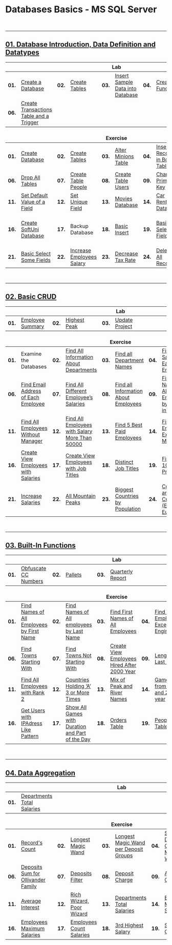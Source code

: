 # Databases Basics - MS SQL Server

<br/>

---

## <a href="https://github.com/radrex/SoftuniCourses/tree/master/C%23%20Web%20Developer/C%23%20DB/01.Databases%20Basics%20-%20MS%20SQL%20Server/01.Database%20Introduction%2C%20Data%20Definition%20and%20Datatypes">01. Database Introduction, Data Definition and Datatypes</a>

<table>
  <thead>
    <tr>
      <th colspan="10" style="text-align:center;">Lab</th>
    </tr>
  </thead>
  <tbody>
    <tr>
      <td><b>01.</b></td>
      <td><a href="https://github.com/radrex/SoftuniCourses/blob/abeb03179259538e19b26797df06e1498c6bff2e/C%23%20Web%20Developer/C%23%20DB/01.Databases%20Basics%20-%20MS%20SQL%20Server/01.Database%20Introduction%2C%20Data%20Definition%20and%20Datatypes/Lab.sql#L4">Create a Database</a></td>
      <td><b>02.</b></td>
      <td><a href="https://github.com/radrex/SoftuniCourses/blob/abeb03179259538e19b26797df06e1498c6bff2e/C%23%20Web%20Developer/C%23%20DB/01.Databases%20Basics%20-%20MS%20SQL%20Server/01.Database%20Introduction%2C%20Data%20Definition%20and%20Datatypes/Lab.sql#L12">Create Tables</a></td>
      <td><b>03.</b></td>
      <td><a href="https://github.com/radrex/SoftuniCourses/blob/abeb03179259538e19b26797df06e1498c6bff2e/C%23%20Web%20Developer/C%23%20DB/01.Databases%20Basics%20-%20MS%20SQL%20Server/01.Database%20Introduction%2C%20Data%20Definition%20and%20Datatypes/Lab.sql#L31">Insert Sample Data into Database</a></td>
      <td><b>04.</b></td>
      <td><a href="https://github.com/radrex/SoftuniCourses/blob/abeb03179259538e19b26797df06e1498c6bff2e/C%23%20Web%20Developer/C%23%20DB/01.Databases%20Basics%20-%20MS%20SQL%20Server/01.Database%20Introduction%2C%20Data%20Definition%20and%20Datatypes/Lab.sql#L49">Create a Function</a></td>
      <td><b>05.</b></td>
      <td><a href="https://github.com/radrex/SoftuniCourses/blob/abeb03179259538e19b26797df06e1498c6bff2e/C%23%20Web%20Developer/C%23%20DB/01.Databases%20Basics%20-%20MS%20SQL%20Server/01.Database%20Introduction%2C%20Data%20Definition%20and%20Datatypes/Lab.sql#L62">Create Procedures</a></td>
    </tr>
    <tr>
      <td><b>06.</b></td>
      <td><a href="https://github.com/radrex/SoftuniCourses/blob/abeb03179259538e19b26797df06e1498c6bff2e/C%23%20Web%20Developer/C%23%20DB/01.Databases%20Basics%20-%20MS%20SQL%20Server/01.Database%20Introduction%2C%20Data%20Definition%20and%20Datatypes/Lab.sql#L101">Create Transactions Table and a Trigger</a></td>
      <td colspan="8"></td>
    </tr>
  </tbody>
  <thead>
    <tr>
      <th colspan="10" style="text-align:center;"><br>Exercise</th>
    </tr>
  </thead>
  <tbody>
    <tr>
      <td><b>01.</b></td>
      <td><a href="https://github.com/radrex/SoftuniCourses/blob/76a332563c5a94d3c2ffcbbd717bac8bc9a87866/C%23%20Web%20Developer/C%23%20DB/01.Databases%20Basics%20-%20MS%20SQL%20Server/01.Database%20Introduction%2C%20Data%20Definition%20and%20Datatypes/MinionsDB.sql#L4">Create Database</a></td>
      <td><b>02.</b></td>
      <td><a href="https://github.com/radrex/SoftuniCourses/blob/76a332563c5a94d3c2ffcbbd717bac8bc9a87866/C%23%20Web%20Developer/C%23%20DB/01.Databases%20Basics%20-%20MS%20SQL%20Server/01.Database%20Introduction%2C%20Data%20Definition%20and%20Datatypes/MinionsDB.sql#L11">Create Tables</a></td>
      <td><b>03.</b></td>
      <td><a href="https://github.com/radrex/SoftuniCourses/blob/76a332563c5a94d3c2ffcbbd717bac8bc9a87866/C%23%20Web%20Developer/C%23%20DB/01.Databases%20Basics%20-%20MS%20SQL%20Server/01.Database%20Introduction%2C%20Data%20Definition%20and%20Datatypes/MinionsDB.sql#L26">Alter Minions Table</a></td>
      <td><b>04.</b></td>
      <td><a href="https://github.com/radrex/SoftuniCourses/blob/76a332563c5a94d3c2ffcbbd717bac8bc9a87866/C%23%20Web%20Developer/C%23%20DB/01.Databases%20Basics%20-%20MS%20SQL%20Server/01.Database%20Introduction%2C%20Data%20Definition%20and%20Datatypes/MinionsDB.sql#L30">Insert Records in Both Tables</a></td>
      <td><b>05.</b></td>
      <td><a href="https://github.com/radrex/SoftuniCourses/blob/76a332563c5a94d3c2ffcbbd717bac8bc9a87866/C%23%20Web%20Developer/C%23%20DB/01.Databases%20Basics%20-%20MS%20SQL%20Server/01.Database%20Introduction%2C%20Data%20Definition%20and%20Datatypes/MinionsDB.sql#L42">Truncate Table Minions</a></td>
    </tr>
    <tr>
      <td><b>06.</b></td>
      <td><a href="https://github.com/radrex/SoftuniCourses/blob/76a332563c5a94d3c2ffcbbd717bac8bc9a87866/C%23%20Web%20Developer/C%23%20DB/01.Databases%20Basics%20-%20MS%20SQL%20Server/01.Database%20Introduction%2C%20Data%20Definition%20and%20Datatypes/MinionsDB.sql#L45">Drop All Tables</a></td>
      <td><b>07.</b></td>
      <td><a href="https://github.com/radrex/SoftuniCourses/blob/76a332563c5a94d3c2ffcbbd717bac8bc9a87866/C%23%20Web%20Developer/C%23%20DB/01.Databases%20Basics%20-%20MS%20SQL%20Server/01.Database%20Introduction%2C%20Data%20Definition%20and%20Datatypes/MinionsDB.sql#L49">Create Table People</a></td>
      <td><b>08.</b></td>
      <td><a href="https://github.com/radrex/SoftuniCourses/blob/76a332563c5a94d3c2ffcbbd717bac8bc9a87866/C%23%20Web%20Developer/C%23%20DB/01.Databases%20Basics%20-%20MS%20SQL%20Server/01.Database%20Introduction%2C%20Data%20Definition%20and%20Datatypes/MinionsDB.sql#L68">Create Table Users</a></td>
      <td><b>09.</b></td>
      <td><a href="https://github.com/radrex/SoftuniCourses/blob/76a332563c5a94d3c2ffcbbd717bac8bc9a87866/C%23%20Web%20Developer/C%23%20DB/01.Databases%20Basics%20-%20MS%20SQL%20Server/01.Database%20Introduction%2C%20Data%20Definition%20and%20Datatypes/MinionsDB.sql#L85">Change Primary Key</a></td>
      <td><b>10.</b></td>
      <td><a href="https://github.com/radrex/SoftuniCourses/blob/76a332563c5a94d3c2ffcbbd717bac8bc9a87866/C%23%20Web%20Developer/C%23%20DB/01.Databases%20Basics%20-%20MS%20SQL%20Server/01.Database%20Introduction%2C%20Data%20Definition%20and%20Datatypes/MinionsDB.sql#L92">Add Check Constraint</a></td>
    </tr>
    <tr>
      <td><b>11.</b></td>
      <td><a href="https://github.com/radrex/SoftuniCourses/blob/76a332563c5a94d3c2ffcbbd717bac8bc9a87866/C%23%20Web%20Developer/C%23%20DB/01.Databases%20Basics%20-%20MS%20SQL%20Server/01.Database%20Introduction%2C%20Data%20Definition%20and%20Datatypes/MinionsDB.sql#L96">Set Default Value of a Field</a></td>
      <td><b>12.</b></td>
      <td><a href="https://github.com/radrex/SoftuniCourses/blob/76a332563c5a94d3c2ffcbbd717bac8bc9a87866/C%23%20Web%20Developer/C%23%20DB/01.Databases%20Basics%20-%20MS%20SQL%20Server/01.Database%20Introduction%2C%20Data%20Definition%20and%20Datatypes/MinionsDB.sql#L100">Set Unique Field</a></td>
      <td><b>13.</b></td>
      <td><a href="https://github.com/radrex/SoftuniCourses/blob/875a29c6369475f9ec63fdd3e9f2ff71d4bf1f2f/C%23%20Web%20Developer/C%23%20DB/01.Databases%20Basics%20-%20MS%20SQL%20Server/01.Database%20Introduction%2C%20Data%20Definition%20and%20Datatypes/MoviesDB.sql#L4">Movies Database</a></td>
      <td><b>14.</b></td>
      <td><a href="https://github.com/radrex/SoftuniCourses/blob/875a29c6369475f9ec63fdd3e9f2ff71d4bf1f2f/C%23%20Web%20Developer/C%23%20DB/01.Databases%20Basics%20-%20MS%20SQL%20Server/01.Database%20Introduction%2C%20Data%20Definition%20and%20Datatypes/CarRentalDB.sql#L4">Car Rental Database</a></td>
      <td><b>15.</b></td>
      <td><a href="https://github.com/radrex/SoftuniCourses/blob/9b3741b1d687270888a382d1fec944dae607ee95/C%23%20Web%20Developer/C%23%20DB/01.Databases%20Basics%20-%20MS%20SQL%20Server/01.Database%20Introduction%2C%20Data%20Definition%20and%20Datatypes/HotelDB.sql#L4">Hotel Database</a></td>
    </tr>
    <tr>
      <td><b>16.</b></td>
      <td><a href="https://github.com/radrex/SoftuniCourses/blob/9b3741b1d687270888a382d1fec944dae607ee95/C%23%20Web%20Developer/C%23%20DB/01.Databases%20Basics%20-%20MS%20SQL%20Server/01.Database%20Introduction%2C%20Data%20Definition%20and%20Datatypes/SoftUniDB.sql#L4">Create SoftUni Database</a></td>
      <td><b>17.</b></td>
      <td>Backup Database</td>
      <td><b>18.</b></td>
      <td><a href="https://github.com/radrex/SoftuniCourses/blob/9b3741b1d687270888a382d1fec944dae607ee95/C%23%20Web%20Developer/C%23%20DB/01.Databases%20Basics%20-%20MS%20SQL%20Server/01.Database%20Introduction%2C%20Data%20Definition%20and%20Datatypes/SoftUniDB.sql#L39">Basic Insert</a></td>
      <td><b>19.</b></td>
      <td><a href="https://github.com/radrex/SoftuniCourses/blob/9b3741b1d687270888a382d1fec944dae607ee95/C%23%20Web%20Developer/C%23%20DB/01.Databases%20Basics%20-%20MS%20SQL%20Server/01.Database%20Introduction%2C%20Data%20Definition%20and%20Datatypes/SoftUniDB.sql#L60">Basic Select All Fields</a></td>
      <td><b>20.</b></td>
      <td><a href="https://github.com/radrex/SoftuniCourses/blob/9b3741b1d687270888a382d1fec944dae607ee95/C%23%20Web%20Developer/C%23%20DB/01.Databases%20Basics%20-%20MS%20SQL%20Server/01.Database%20Introduction%2C%20Data%20Definition%20and%20Datatypes/SoftUniDB.sql#L65">Basic Select All Fields and Order Them</a></td>
    </tr>
    <tr>
      <td><b>21.</b></td>
      <td><a href="https://github.com/radrex/SoftuniCourses/blob/9b3741b1d687270888a382d1fec944dae607ee95/C%23%20Web%20Developer/C%23%20DB/01.Databases%20Basics%20-%20MS%20SQL%20Server/01.Database%20Introduction%2C%20Data%20Definition%20and%20Datatypes/SoftUniDB.sql#L70">Basic Select Some Fields</a></td>
      <td><b>22.</b></td>
      <td><a href="https://github.com/radrex/SoftuniCourses/blob/9b3741b1d687270888a382d1fec944dae607ee95/C%23%20Web%20Developer/C%23%20DB/01.Databases%20Basics%20-%20MS%20SQL%20Server/01.Database%20Introduction%2C%20Data%20Definition%20and%20Datatypes/SoftUniDB.sql#L75">Increase Employees Salary</a></td>
      <td><b>23.</b></td>
      <td><a href="https://github.com/radrex/SoftuniCourses/blob/875a29c6369475f9ec63fdd3e9f2ff71d4bf1f2f/C%23%20Web%20Developer/C%23%20DB/01.Databases%20Basics%20-%20MS%20SQL%20Server/01.Database%20Introduction%2C%20Data%20Definition%20and%20Datatypes/HotelDB.sql#L119">Decrease Tax Rate</a></td>
      <td><b>24.</b></td>
      <td><a href="https://github.com/radrex/SoftuniCourses/blob/875a29c6369475f9ec63fdd3e9f2ff71d4bf1f2f/C%23%20Web%20Developer/C%23%20DB/01.Databases%20Basics%20-%20MS%20SQL%20Server/01.Database%20Introduction%2C%20Data%20Definition%20and%20Datatypes/HotelDB.sql#L125">Delete All Records</a></td>
      <td colspan="2"></td>
    </tr>
  </tbody>
</table>

<br/>

---

## <a href="https://github.com/radrex/SoftuniCourses/tree/master/C%23%20Web%20Developer/C%23%20DB/01.Databases%20Basics%20-%20MS%20SQL%20Server/02.Basic%20CRUD">02. Basic CRUD</a>

<table>
  <thead>
    <tr>
      <th colspan="10" style="text-align:center;">Lab</th>
    </tr>
  </thead>
  <tbody>
    <tr>
      <td><b>01.</b></td>
      <td><a href="https://github.com/radrex/SoftuniCourses/blob/abeb03179259538e19b26797df06e1498c6bff2e/C%23%20Web%20Developer/C%23%20DB/01.Databases%20Basics%20-%20MS%20SQL%20Server/02.Basic%20CRUD/Lab.sql#L4">Employee Summary</a></td>
      <td><b>02.</b></td>
      <td><a href="https://github.com/radrex/SoftuniCourses/blob/abeb03179259538e19b26797df06e1498c6bff2e/C%23%20Web%20Developer/C%23%20DB/01.Databases%20Basics%20-%20MS%20SQL%20Server/02.Basic%20CRUD/Lab.sql#L12">Highest Peak</a></td>
      <td><b>03.</b></td>
      <td><a href="https://github.com/radrex/SoftuniCourses/blob/abeb03179259538e19b26797df06e1498c6bff2e/C%23%20Web%20Developer/C%23%20DB/01.Databases%20Basics%20-%20MS%20SQL%20Server/02.Basic%20CRUD/Lab.sql#L20">Update Project</a></td>
      <td colspan="4"></td>
    </tr>
  </tbody>
  <thead>
    <tr>
      <th colspan="10" style="text-align:center;"><br>Exercise</th>
    </tr>
  </thead>
  <tbody>
    <tr>
      <td><b>01.</b></td>
      <td>Examine the Databases</td>
      <td><b>02.</b></td>
      <td><a href="https://github.com/radrex/SoftuniCourses/blob/abeb03179259538e19b26797df06e1498c6bff2e/C%23%20Web%20Developer/C%23%20DB/01.Databases%20Basics%20-%20MS%20SQL%20Server/02.Basic%20CRUD/Exercise.sql#L6">Find All Information About Departments</a></td>
      <td><b>03.</b></td>
      <td><a href="https://github.com/radrex/SoftuniCourses/blob/abeb03179259538e19b26797df06e1498c6bff2e/C%23%20Web%20Developer/C%23%20DB/01.Databases%20Basics%20-%20MS%20SQL%20Server/02.Basic%20CRUD/Exercise.sql#L12">Find all Department Names</a></td>
      <td><b>04.</b></td>
      <td><a href="https://github.com/radrex/SoftuniCourses/blob/abeb03179259538e19b26797df06e1498c6bff2e/C%23%20Web%20Developer/C%23%20DB/01.Databases%20Basics%20-%20MS%20SQL%20Server/02.Basic%20CRUD/Exercise.sql#L16">Find Salary of Each Employee</a></td>
      <td><b>05.</b></td>
      <td><a href="https://github.com/radrex/SoftuniCourses/blob/abeb03179259538e19b26797df06e1498c6bff2e/C%23%20Web%20Developer/C%23%20DB/01.Databases%20Basics%20-%20MS%20SQL%20Server/02.Basic%20CRUD/Exercise.sql#L22">Find Full Name of Each Employee</a></td>
    </tr>
    <tr>
      <td><b>06.</b></td>
      <td><a href="https://github.com/radrex/SoftuniCourses/blob/abeb03179259538e19b26797df06e1498c6bff2e/C%23%20Web%20Developer/C%23%20DB/01.Databases%20Basics%20-%20MS%20SQL%20Server/02.Basic%20CRUD/Exercise.sql#L28">Find Email Address of Each Employee</a></td>
      <td><b>07.</b></td>
      <td><a href="https://github.com/radrex/SoftuniCourses/blob/abeb03179259538e19b26797df06e1498c6bff2e/C%23%20Web%20Developer/C%23%20DB/01.Databases%20Basics%20-%20MS%20SQL%20Server/02.Basic%20CRUD/Exercise.sql#L32">Find All Different Employee’s Salaries</a></td>
      <td><b>08.</b></td>
      <td><a href="https://github.com/radrex/SoftuniCourses/blob/abeb03179259538e19b26797df06e1498c6bff2e/C%23%20Web%20Developer/C%23%20DB/01.Databases%20Basics%20-%20MS%20SQL%20Server/02.Basic%20CRUD/Exercise.sql#L36">Find all Information About Employees</a></td>
      <td><b>09.</b></td>
      <td><a href="https://github.com/radrex/SoftuniCourses/blob/abeb03179259538e19b26797df06e1498c6bff2e/C%23%20Web%20Developer/C%23%20DB/01.Databases%20Basics%20-%20MS%20SQL%20Server/02.Basic%20CRUD/Exercise.sql#L41">Find Names of All Employees by Salary in Range</a></td>
      <td><b>10.</b></td>
      <td><a href="https://github.com/radrex/SoftuniCourses/blob/abeb03179259538e19b26797df06e1498c6bff2e/C%23%20Web%20Developer/C%23%20DB/01.Databases%20Basics%20-%20MS%20SQL%20Server/02.Basic%20CRUD/Exercise.sql#L48">Find Names of All Employees </a></td>
    </tr>
    <tr>
      <td><b>11.</b></td>
      <td><a href="https://github.com/radrex/SoftuniCourses/blob/abeb03179259538e19b26797df06e1498c6bff2e/C%23%20Web%20Developer/C%23%20DB/01.Databases%20Basics%20-%20MS%20SQL%20Server/02.Basic%20CRUD/Exercise.sql#L53">Find All Employees Without Manager</a></td>
      <td><b>12.</b></td>
      <td><a href="https://github.com/radrex/SoftuniCourses/blob/abeb03179259538e19b26797df06e1498c6bff2e/C%23%20Web%20Developer/C%23%20DB/01.Databases%20Basics%20-%20MS%20SQL%20Server/02.Basic%20CRUD/Exercise.sql#L59">Find All Employees with Salary More Than 50000</a></td>
      <td><b>13.</b></td>
      <td><a href="https://github.com/radrex/SoftuniCourses/blob/abeb03179259538e19b26797df06e1498c6bff2e/C%23%20Web%20Developer/C%23%20DB/01.Databases%20Basics%20-%20MS%20SQL%20Server/02.Basic%20CRUD/Exercise.sql#L67">Find 5 Best Paid Employees</a></td>
      <td><b>14.</b></td>
      <td><a href="https://github.com/radrex/SoftuniCourses/blob/abeb03179259538e19b26797df06e1498c6bff2e/C%23%20Web%20Developer/C%23%20DB/01.Databases%20Basics%20-%20MS%20SQL%20Server/02.Basic%20CRUD/Exercise.sql#L73">Find All Employees Except Marketing</a></td>
      <td><b>15.</b></td>
      <td><a href="https://github.com/radrex/SoftuniCourses/blob/abeb03179259538e19b26797df06e1498c6bff2e/C%23%20Web%20Developer/C%23%20DB/01.Databases%20Basics%20-%20MS%20SQL%20Server/02.Basic%20CRUD/Exercise.sql#L79">Sort Employees Table</a></td>
    </tr>
    <tr>
      <td><b>16.</b></td>
      <td><a href="https://github.com/radrex/SoftuniCourses/blob/abeb03179259538e19b26797df06e1498c6bff2e/C%23%20Web%20Developer/C%23%20DB/01.Databases%20Basics%20-%20MS%20SQL%20Server/02.Basic%20CRUD/Exercise.sql#L87">Create View Employees with Salaries</a></td>
      <td><b>17.</b></td>
      <td><a href="https://github.com/radrex/SoftuniCourses/blob/abeb03179259538e19b26797df06e1498c6bff2e/C%23%20Web%20Developer/C%23%20DB/01.Databases%20Basics%20-%20MS%20SQL%20Server/02.Basic%20CRUD/Exercise.sql#L94">Create View Employees with Job Titles</a></td>
      <td><b>18.</b></td>
      <td><a href="https://github.com/radrex/SoftuniCourses/blob/abeb03179259538e19b26797df06e1498c6bff2e/C%23%20Web%20Developer/C%23%20DB/01.Databases%20Basics%20-%20MS%20SQL%20Server/02.Basic%20CRUD/Exercise.sql#L100">Distinct Job Titles</a></td>
      <td><b>19.</b></td>
      <td><a href="https://github.com/radrex/SoftuniCourses/blob/abeb03179259538e19b26797df06e1498c6bff2e/C%23%20Web%20Developer/C%23%20DB/01.Databases%20Basics%20-%20MS%20SQL%20Server/02.Basic%20CRUD/Exercise.sql#L104">Find First 10 Started Projects</a></td>
      <td><b>20.</b></td>
      <td><a href="https://github.com/radrex/SoftuniCourses/blob/abeb03179259538e19b26797df06e1498c6bff2e/C%23%20Web%20Developer/C%23%20DB/01.Databases%20Basics%20-%20MS%20SQL%20Server/02.Basic%20CRUD/Exercise.sql#L110">Last 7 Hired Employees</a></td>
    </tr>
    <tr>
      <td><b>21.</b></td>
      <td><a href="https://github.com/radrex/SoftuniCourses/blob/abeb03179259538e19b26797df06e1498c6bff2e/C%23%20Web%20Developer/C%23%20DB/01.Databases%20Basics%20-%20MS%20SQL%20Server/02.Basic%20CRUD/Exercise.sql#L117">Increase Salaries</a></td>
      <td><b>22.</b></td>
      <td><a href="https://github.com/radrex/SoftuniCourses/blob/abeb03179259538e19b26797df06e1498c6bff2e/C%23%20Web%20Developer/C%23%20DB/01.Databases%20Basics%20-%20MS%20SQL%20Server/02.Basic%20CRUD/Exercise.sql#L124">All Mountain Peaks</a></td>
      <td><b>23.</b></td>
      <td><a href="https://github.com/radrex/SoftuniCourses/blob/abeb03179259538e19b26797df06e1498c6bff2e/C%23%20Web%20Developer/C%23%20DB/01.Databases%20Basics%20-%20MS%20SQL%20Server/02.Basic%20CRUD/Exercise.sql#L132">Biggest Countries by Population</a></td>
      <td><b>24.</b></td>
      <td><a href="https://github.com/radrex/SoftuniCourses/blob/abeb03179259538e19b26797df06e1498c6bff2e/C%23%20Web%20Developer/C%23%20DB/01.Databases%20Basics%20-%20MS%20SQL%20Server/02.Basic%20CRUD/Exercise.sql#L140">Countries and Currency (Euro / Not Euro)</a></td>
      <td><b>25.</b></td>
      <td><a href="https://github.com/radrex/SoftuniCourses/blob/abeb03179259538e19b26797df06e1498c6bff2e/C%23%20Web%20Developer/C%23%20DB/01.Databases%20Basics%20-%20MS%20SQL%20Server/02.Basic%20CRUD/Exercise.sql#L150">All Diablo Characters</a></td>
    </tr>
  </tbody>
</table>

<br/>

---

## <a href="https://github.com/radrex/SoftuniCourses/tree/master/C%23%20Web%20Developer/C%23%20DB/01.Databases%20Basics%20-%20MS%20SQL%20Server/03.Built-In%20Functions">03. Built-In Functions</a>

<table>
  <thead>
    <tr>
      <th colspan="10" style="text-align:center;">Lab</th>
    </tr>
  </thead>
  <tbody>
    <tr>
      <td><b>01.</b></td>
      <td><a href="https://github.com/radrex/SoftuniCourses/blob/271f3ab5336c18f2b5128e4fce40f1eb93c53304/C%23%20Web%20Developer/C%23%20DB/01.Databases%20Basics%20-%20MS%20SQL%20Server/03.Built-In%20Functions/Lab.sql#L1">Obfuscate CC Numbers</a></td>
      <td><b>02.</b></td>
      <td><a href="https://github.com/radrex/SoftuniCourses/blob/271f3ab5336c18f2b5128e4fce40f1eb93c53304/C%23%20Web%20Developer/C%23%20DB/01.Databases%20Basics%20-%20MS%20SQL%20Server/03.Built-In%20Functions/Lab.sql#L9">Pallets</a></td>
      <td><b>03.</b></td>
      <td><a href="https://github.com/radrex/SoftuniCourses/blob/271f3ab5336c18f2b5128e4fce40f1eb93c53304/C%23%20Web%20Developer/C%23%20DB/01.Databases%20Basics%20-%20MS%20SQL%20Server/03.Built-In%20Functions/Lab.sql#L17">Quarterly Report</a></td>
      <td colspan="4"></td>
    </tr>
  </tbody>
  <thead>
    <tr>
      <th colspan="10" style="text-align:center;"><br>Exercise</th>
    </tr>
  </thead>
  <tbody>
    <tr>
      <td><b>01.</b></td>
      <td><a href="https://github.com/radrex/SoftuniCourses/blob/271f3ab5336c18f2b5128e4fce40f1eb93c53304/C%23%20Web%20Developer/C%23%20DB/01.Databases%20Basics%20-%20MS%20SQL%20Server/03.Built-In%20Functions/Exercise.sql#L1">Find Names of All Employees by First Name</a></td>
      <td><b>02.</b></td>
      <td><a href="https://github.com/radrex/SoftuniCourses/blob/271f3ab5336c18f2b5128e4fce40f1eb93c53304/C%23%20Web%20Developer/C%23%20DB/01.Databases%20Basics%20-%20MS%20SQL%20Server/03.Built-In%20Functions/Exercise.sql#L9">Find Names of All employees by Last Name</a></td>
      <td><b>03.</b></td>
      <td><a href="https://github.com/radrex/SoftuniCourses/blob/271f3ab5336c18f2b5128e4fce40f1eb93c53304/C%23%20Web%20Developer/C%23%20DB/01.Databases%20Basics%20-%20MS%20SQL%20Server/03.Built-In%20Functions/Exercise.sql#L15">Find First Names of All Employees</a></td>
      <td><b>04.</b></td>
      <td><a href="https://github.com/radrex/SoftuniCourses/blob/271f3ab5336c18f2b5128e4fce40f1eb93c53304/C%23%20Web%20Developer/C%23%20DB/01.Databases%20Basics%20-%20MS%20SQL%20Server/03.Built-In%20Functions/Exercise.sql#L20">Find All Employees Except Engineers</a></td>
      <td><b>05.</b></td>
      <td><a href="https://github.com/radrex/SoftuniCourses/blob/271f3ab5336c18f2b5128e4fce40f1eb93c53304/C%23%20Web%20Developer/C%23%20DB/01.Databases%20Basics%20-%20MS%20SQL%20Server/03.Built-In%20Functions/Exercise.sql#L26">Find Towns with Name Length</a></td>
    </tr>
    <tr>
      <td><b>06.</b></td>
      <td><a href="https://github.com/radrex/SoftuniCourses/blob/271f3ab5336c18f2b5128e4fce40f1eb93c53304/C%23%20Web%20Developer/C%23%20DB/01.Databases%20Basics%20-%20MS%20SQL%20Server/03.Built-In%20Functions/Exercise.sql#L32">Find Towns Starting With</a></td>
      <td><b>07.</b></td>
      <td><a href="https://github.com/radrex/SoftuniCourses/blob/271f3ab5336c18f2b5128e4fce40f1eb93c53304/C%23%20Web%20Developer/C%23%20DB/01.Databases%20Basics%20-%20MS%20SQL%20Server/03.Built-In%20Functions/Exercise.sql#L39">Find Towns Not Starting With</a></td>
      <td><b>08.</b></td>
      <td><a href="https://github.com/radrex/SoftuniCourses/blob/271f3ab5336c18f2b5128e4fce40f1eb93c53304/C%23%20Web%20Developer/C%23%20DB/01.Databases%20Basics%20-%20MS%20SQL%20Server/03.Built-In%20Functions/Exercise.sql#L46">Create View Employees Hired After 2000 Year</a></td>
      <td><b>09.</b></td>
      <td><a href="https://github.com/radrex/SoftuniCourses/blob/271f3ab5336c18f2b5128e4fce40f1eb93c53304/C%23%20Web%20Developer/C%23%20DB/01.Databases%20Basics%20-%20MS%20SQL%20Server/03.Built-In%20Functions/Exercise.sql#L53">Length of Last Name</a></td>
      <td><b>10.</b></td>
      <td><a href="https://github.com/radrex/SoftuniCourses/blob/271f3ab5336c18f2b5128e4fce40f1eb93c53304/C%23%20Web%20Developer/C%23%20DB/01.Databases%20Basics%20-%20MS%20SQL%20Server/03.Built-In%20Functions/Exercise.sql#L59">Rank Employees by Salary</a></td>
    </tr>
    <tr>
      <td><b>11.</b></td>
      <td><a href="https://github.com/radrex/SoftuniCourses/blob/271f3ab5336c18f2b5128e4fce40f1eb93c53304/C%23%20Web%20Developer/C%23%20DB/01.Databases%20Basics%20-%20MS%20SQL%20Server/03.Built-In%20Functions/Exercise.sql#L69">Find All Employees with Rank 2</a></td>
      <td><b>12.</b></td>
      <td><a href="https://github.com/radrex/SoftuniCourses/blob/271f3ab5336c18f2b5128e4fce40f1eb93c53304/C%23%20Web%20Developer/C%23%20DB/01.Databases%20Basics%20-%20MS%20SQL%20Server/03.Built-In%20Functions/Exercise.sql#L83">Countries Holding ‘A’ 3 or More Times</a></td>
      <td><b>13.</b></td>
      <td><a href="https://github.com/radrex/SoftuniCourses/blob/271f3ab5336c18f2b5128e4fce40f1eb93c53304/C%23%20Web%20Developer/C%23%20DB/01.Databases%20Basics%20-%20MS%20SQL%20Server/03.Built-In%20Functions/Exercise.sql#L92">Mix of Peak and River Names</a></td>
      <td><b>14.</b></td>
      <td><a href="https://github.com/radrex/SoftuniCourses/blob/271f3ab5336c18f2b5128e4fce40f1eb93c53304/C%23%20Web%20Developer/C%23%20DB/01.Databases%20Basics%20-%20MS%20SQL%20Server/03.Built-In%20Functions/Exercise.sql#L100">Games from 2011 and 2012 year</a></td>
      <td><b>15.</b></td>
      <td><a href="https://github.com/radrex/SoftuniCourses/blob/271f3ab5336c18f2b5128e4fce40f1eb93c53304/C%23%20Web%20Developer/C%23%20DB/01.Databases%20Basics%20-%20MS%20SQL%20Server/03.Built-In%20Functions/Exercise.sql#L109">User Email Providers</a></td>
    </tr>
    <tr>
      <td><b>16.</b></td>
      <td><a href="https://github.com/radrex/SoftuniCourses/blob/271f3ab5336c18f2b5128e4fce40f1eb93c53304/C%23%20Web%20Developer/C%23%20DB/01.Databases%20Basics%20-%20MS%20SQL%20Server/03.Built-In%20Functions/Exercise.sql#L115">Get Users with IPAdress Like Pattern</a></td>
      <td><b>17.</b></td>
      <td><a href="https://github.com/radrex/SoftuniCourses/blob/271f3ab5336c18f2b5128e4fce40f1eb93c53304/C%23%20Web%20Developer/C%23%20DB/01.Databases%20Basics%20-%20MS%20SQL%20Server/03.Built-In%20Functions/Exercise.sql#L122">Show All Games with Duration and Part of the Day</a></td>
      <td><b>18.</b></td>
      <td><a href="https://github.com/radrex/SoftuniCourses/blob/271f3ab5336c18f2b5128e4fce40f1eb93c53304/C%23%20Web%20Developer/C%23%20DB/01.Databases%20Basics%20-%20MS%20SQL%20Server/03.Built-In%20Functions/Exercise.sql#L141">Orders Table</a></td>
      <td><b>19.</b></td>
      <td><a href="https://github.com/radrex/SoftuniCourses/blob/271f3ab5336c18f2b5128e4fce40f1eb93c53304/C%23%20Web%20Developer/C%23%20DB/01.Databases%20Basics%20-%20MS%20SQL%20Server/03.Built-In%20Functions/Exercise.sql#L150">People Table</a></td>
      <td colspan="2"></td>
    </tr>
  </tbody>
</table>

<br/>

---

## <a href="https://github.com/radrex/SoftuniCourses/tree/master/C%23%20Web%20Developer/C%23%20DB/01.Databases%20Basics%20-%20MS%20SQL%20Server/04.Data%20Aggregation">04. Data Aggregation</a>

<table>
  <thead>
    <tr>
      <th colspan="10" style="text-align:center;">Lab</th>
    </tr>
  </thead>
  <tbody>
    <tr>
      <td><b>01.</b></td>
      <td><a href="https://github.com/radrex/SoftuniCourses/blob/ee1ee6ddb4e3c95741a32ae666a96fd14308bb96/C%23%20Web%20Developer/C%23%20DB/01.Databases%20Basics%20-%20MS%20SQL%20Server/04.Data%20Aggregation/Lab.sql#L1">Departments Total Salaries</a></td>
      <td colspan="8"></td>
    </tr>
  </tbody>
  <thead>
    <tr>
      <th colspan="10" style="text-align:center;"><br>Exercise</th>
    </tr>
  </thead>
  <tbody>
    <tr>
      <td><b>01.</b></td>
      <td><a href="https://github.com/radrex/SoftuniCourses/blob/ee1ee6ddb4e3c95741a32ae666a96fd14308bb96/C%23%20Web%20Developer/C%23%20DB/01.Databases%20Basics%20-%20MS%20SQL%20Server/04.Data%20Aggregation/Exercise.sql#L1">Record's Count</a></td>
      <td><b>02.</b></td>
      <td><a href="https://github.com/radrex/SoftuniCourses/blob/ee1ee6ddb4e3c95741a32ae666a96fd14308bb96/C%23%20Web%20Developer/C%23%20DB/01.Databases%20Basics%20-%20MS%20SQL%20Server/04.Data%20Aggregation/Exercise.sql#L8">Longest Magic Wand</a></td>
      <td><b>03.</b></td>
      <td><a href="https://github.com/radrex/SoftuniCourses/blob/ee1ee6ddb4e3c95741a32ae666a96fd14308bb96/C%23%20Web%20Developer/C%23%20DB/01.Databases%20Basics%20-%20MS%20SQL%20Server/04.Data%20Aggregation/Exercise.sql#L12">Longest Magic Wand per Deposit Groups</a></td>
      <td><b>04.</b></td>
      <td><a href="https://github.com/radrex/SoftuniCourses/blob/ee1ee6ddb4e3c95741a32ae666a96fd14308bb96/C%23%20Web%20Developer/C%23%20DB/01.Databases%20Basics%20-%20MS%20SQL%20Server/04.Data%20Aggregation/Exercise.sql#L18">Smallest Deposit Group per Magic Wand Size</a></td>
      <td><b>05.</b></td>
      <td><a href="https://github.com/radrex/SoftuniCourses/blob/ee1ee6ddb4e3c95741a32ae666a96fd14308bb96/C%23%20Web%20Developer/C%23%20DB/01.Databases%20Basics%20-%20MS%20SQL%20Server/04.Data%20Aggregation/Exercise.sql#L24">Deposits Sum</a></td>
    </tr>
    <tr>
      <td><b>06.</b></td>
      <td><a href="https://github.com/radrex/SoftuniCourses/blob/ee1ee6ddb4e3c95741a32ae666a96fd14308bb96/C%23%20Web%20Developer/C%23%20DB/01.Databases%20Basics%20-%20MS%20SQL%20Server/04.Data%20Aggregation/Exercise.sql#L30">Deposits Sum for Ollivander Family</a></td>
      <td><b>07.</b></td>
      <td><a href="https://github.com/radrex/SoftuniCourses/blob/ee1ee6ddb4e3c95741a32ae666a96fd14308bb96/C%23%20Web%20Developer/C%23%20DB/01.Databases%20Basics%20-%20MS%20SQL%20Server/04.Data%20Aggregation/Exercise.sql#L37">Deposits Filter</a></td>
      <td><b>08.</b></td>
      <td><a href="https://github.com/radrex/SoftuniCourses/blob/ee1ee6ddb4e3c95741a32ae666a96fd14308bb96/C%23%20Web%20Developer/C%23%20DB/01.Databases%20Basics%20-%20MS%20SQL%20Server/04.Data%20Aggregation/Exercise.sql#L46">Deposit Charge</a></td>
      <td><b>09.</b></td>
      <td><a href="https://github.com/radrex/SoftuniCourses/blob/ee1ee6ddb4e3c95741a32ae666a96fd14308bb96/C%23%20Web%20Developer/C%23%20DB/01.Databases%20Basics%20-%20MS%20SQL%20Server/04.Data%20Aggregation/Exercise.sql#L53">Age Groups</a></td>
      <td><b>10.</b></td>
      <td><a href="https://github.com/radrex/SoftuniCourses/blob/ee1ee6ddb4e3c95741a32ae666a96fd14308bb96/C%23%20Web%20Developer/C%23%20DB/01.Databases%20Basics%20-%20MS%20SQL%20Server/04.Data%20Aggregation/Exercise.sql#L73">First Letter</a></td>
    </tr>
    <tr>
      <td><b>11.</b></td>
      <td><a href="https://github.com/radrex/SoftuniCourses/blob/ee1ee6ddb4e3c95741a32ae666a96fd14308bb96/C%23%20Web%20Developer/C%23%20DB/01.Databases%20Basics%20-%20MS%20SQL%20Server/04.Data%20Aggregation/Exercise.sql#L79">Average Interest</a></td>
      <td><b>12.</b></td>
      <td><a href="https://github.com/radrex/SoftuniCourses/blob/ee1ee6ddb4e3c95741a32ae666a96fd14308bb96/C%23%20Web%20Developer/C%23%20DB/01.Databases%20Basics%20-%20MS%20SQL%20Server/04.Data%20Aggregation/Exercise.sql#L88">Rich Wizard, Poor Wizard</a></td>
      <td><b>13.</b></td>
      <td><a href="https://github.com/radrex/SoftuniCourses/blob/ee1ee6ddb4e3c95741a32ae666a96fd14308bb96/C%23%20Web%20Developer/C%23%20DB/01.Databases%20Basics%20-%20MS%20SQL%20Server/04.Data%20Aggregation/Exercise.sql#L101">Departments Total Salaries</a></td>
      <td><b>14.</b></td>
      <td><a href="https://github.com/radrex/SoftuniCourses/blob/ee1ee6ddb4e3c95741a32ae666a96fd14308bb96/C%23%20Web%20Developer/C%23%20DB/01.Databases%20Basics%20-%20MS%20SQL%20Server/04.Data%20Aggregation/Exercise.sql#L109">Employees Minimum Salaries</a></td>
      <td><b>15.</b></td>
      <td><a href="https://github.com/radrex/SoftuniCourses/blob/ee1ee6ddb4e3c95741a32ae666a96fd14308bb96/C%23%20Web%20Developer/C%23%20DB/01.Databases%20Basics%20-%20MS%20SQL%20Server/04.Data%20Aggregation/Exercise.sql#L117">Employees Average Salaries</a></td>
    </tr>
    <tr>
      <td><b>16.</b></td>
      <td><a href="https://github.com/radrex/SoftuniCourses/blob/ee1ee6ddb4e3c95741a32ae666a96fd14308bb96/C%23%20Web%20Developer/C%23%20DB/01.Databases%20Basics%20-%20MS%20SQL%20Server/04.Data%20Aggregation/Exercise.sql#L135">Employees Maximum Salaries</a></td>
      <td><b>17.</b></td>
      <td><a href="https://github.com/radrex/SoftuniCourses/blob/ee1ee6ddb4e3c95741a32ae666a96fd14308bb96/C%23%20Web%20Developer/C%23%20DB/01.Databases%20Basics%20-%20MS%20SQL%20Server/04.Data%20Aggregation/Exercise.sql#L142">Employees Count Salaries</a></td>
      <td><b>18.</b></td>
      <td><a href="https://github.com/radrex/SoftuniCourses/blob/ee1ee6ddb4e3c95741a32ae666a96fd14308bb96/C%23%20Web%20Developer/C%23%20DB/01.Databases%20Basics%20-%20MS%20SQL%20Server/04.Data%20Aggregation/Exercise.sql#L147">3rd Highest Salary</a></td>
      <td><b>19.</b></td>
      <td><a href="https://github.com/radrex/SoftuniCourses/blob/ee1ee6ddb4e3c95741a32ae666a96fd14308bb96/C%23%20Web%20Developer/C%23%20DB/01.Databases%20Basics%20-%20MS%20SQL%20Server/04.Data%20Aggregation/Exercise.sql#L159">Salary Challenge</a></td>
      <td colspan="2"></td>
    </tr>
  </tbody>
</table>
